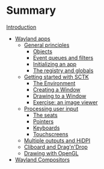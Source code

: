 # Summary

[Introduction](./intro.md)

- [Wayland apps](./client/intro.md)
  - [General principles](./client/general/intro.md)
    - [Objects](./client/general/objects.md)
    - [Event queues and filters](./client/general/event_queues.md)
    - [Initializing an app](./client/general/initializing.md)
    - [The registry and globals](./client/general/registry.md)
  - [Getting started with SCTK](./client/sctk/intro.md)
    - [The Environment](./client/sctk/environment.md)
    - [Creating a Window](./client/sctk/window.md)
    - [Drawing to a Window](./client/sctk/drawing.md)
    - [Exercise: an image viewer](./client/sctk/image_viewer.md)
  - [Processing user input]()
    - [The seats]()
    - [Pointers]()
    - [Keyboards]()
    - [Touchscreens]()
  - [Multiple outputs and HiDPI]()
  - [Cliboard and Drag'n'Drop]()
  - [Drawing with OpenGL]()
- [Wayland Compositors](./server/intro.md)
